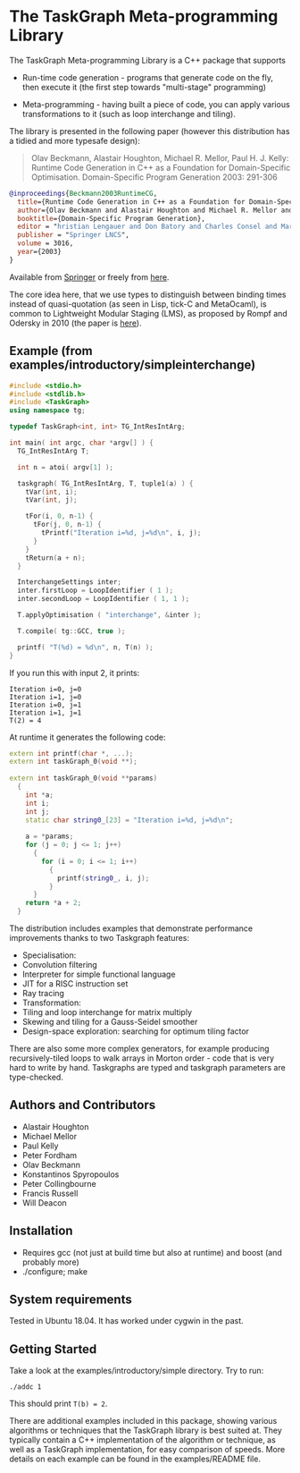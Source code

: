 # The TaskGraph Meta-programming Library

The TaskGraph Meta-programming Library is a C++ package that supports

* Run-time code generation - programs that generate code on the fly, then execute it (the first step towards "multi-stage" programming)

* Meta-programming - having built a piece of code, you can apply various transformations to it (such as loop interchange and tiling).

The library is presented in the following paper (however this distribution has a tidied and more typesafe design):

> Olav Beckmann, Alastair Houghton, Michael R. Mellor, Paul H. J. Kelly:
> Runtime Code Generation in C++ as a Foundation for Domain-Specific Optimisation. Domain-Specific Program Generation 2003: 291-306

```bibtex
@inproceedings{Beckmann2003RuntimeCG,
  title={Runtime Code Generation in C++ as a Foundation for Domain-Specific Optimisation},
  author={Olav Beckmann and Alastair Houghton and Michael R. Mellor and Paul H. J. Kelly},
  booktitle={Domain-Specific Program Generation},
  editor = "hristian Lengauer and Don Batory and Charles Consel and Martin Odersky",
  publisher = "Springer LNCS",
  volume = 3016,
  year={2003}
}
```
Available from [Springer](https://link.springer.com/chapter/10.1007/978-3-540-25935-0_17) or freely from [here](https://www.doc.ic.ac.uk/~phjk/Publications/DagstuhlDSPGBookPaperOnTaskGraphs.pdf).

The core idea here, that we use types to distinguish between binding times instead of quasi-quotation (as seen in Lisp, tick-C and MetaOcaml), is common to Lightweight Modular Staging (LMS), as proposed by Rompf and Odersky in 2010 (the paper is [here](https://dl.acm.org/doi/10.1145/1868294.1868314)). 


## Example (from examples/introductory/simpleinterchange)
```cpp 
#include <stdio.h>
#include <stdlib.h>
#include <TaskGraph>
using namespace tg;

typedef TaskGraph<int, int> TG_IntResIntArg;

int main( int argc, char *argv[] ) {
  TG_IntResIntArg T;

  int n = atoi( argv[1] );

  taskgraph( TG_IntResIntArg, T, tuple1(a) ) {
    tVar(int, i);
    tVar(int, j);

    tFor(i, 0, n-1) {
      tFor(j, 0, n-1) {
        tPrintf("Iteration i=%d, j=%d\n", i, j);
      }
    }
    tReturn(a + n);
  }

  InterchangeSettings inter;
  inter.firstLoop = LoopIdentifier ( 1 );
  inter.secondLoop = LoopIdentifier ( 1, 1 );

  T.applyOptimisation ( "interchange", &inter );

  T.compile( tg::GCC, true );

  printf( "T(%d) = %d\n", n, T(n) );
}
```
If you run this with input 2, it prints:
``` 
Iteration i=0, j=0
Iteration i=1, j=0
Iteration i=0, j=1
Iteration i=1, j=1
T(2) = 4
```
At runtime it generates the following code:
```cpp
extern int printf(char *, ...);
extern int taskGraph_0(void **);
 
extern int taskGraph_0(void **params)
  {
    int *a;
    int i;
    int j;
    static char string0_[23] = "Iteration i=%d, j=%d\n";
 
    a = *params;
    for (j = 0; j <= 1; j++)
      {
        for (i = 0; i <= 1; i++)
          {
            printf(string0_, i, j);
          }
      }
    return *a + 2;
  }
```
The distribution includes examples that demonstrate performance improvements thanks to two Taskgraph features:
* Specialisation:
* Convolution filtering
* Interpreter for simple functional language
* JIT for a RISC instruction set
* Ray tracing
* Transformation:
* Tiling and loop interchange for matrix multiply
* Skewing and tiling for a Gauss-Seidel smoother
* Design-space exploration: searching for optimum tiling factor

There are also some more complex generators, for example producing recursively-tiled loops to walk arrays in Morton order - code that is very hard to write by hand.
Taskgraphs are typed and taskgraph parameters are type-checked.

## Authors and Contributors
* Alastair Houghton
* Michael Mellor
* Paul Kelly
* Peter Fordham
* Olav Beckmann
* Konstantinos Spyropoulos
* Peter Collingbourne
* Francis Russell
* Will Deacon

## Installation
* Requires gcc (not just at build time but also at runtime) and boost (and probably more)
* ./configure; make

## System requirements
Tested in Ubuntu 18.04.  It has worked under cygwin in the past.  

## Getting Started
Take a look at the examples/introductory/simple directory.  Try to run:
```
./addc 1
```
This should print `T(b) = 2`.

There are additional examples included in this package, showing various algorithms or techniques that the TaskGraph library is best suited at. They typically contain a C++ implementation of the algorithm or technique, as well as a TaskGraph implementation, for easy comparison of speeds. More details on each example can be found in the examples/README file.
